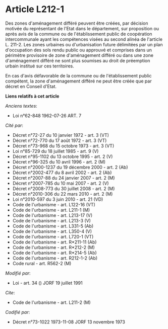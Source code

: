 # Article L212-1

Des zones d'aménagement différé peuvent être créées, par décision motivée du représentant de l'Etat dans le département, sur
proposition ou après avis de la commune ou de l'établissement public de coopération intercommunale ayant les compétences
visées au second alinéa de l'article L. 211-2. Les zones urbaines ou d'urbanisation future délimitées par un plan
d'occupation des sols rendu public ou approuvé et comprises dans un périmètre provisoire de zone d'aménagement différé ou
dans une zone d'aménagement différé ne sont plus soumises au droit de préemption urbain institué sur ces territoires.

En cas d'avis défavorable de la commune ou de l'établissement public compétent, la zone d'aménagement différé ne peut être
créée que par décret en Conseil d'Etat.

**Liens relatifs à cet article**

_Anciens textes_:

  - Loi n°62-848 1962-07-26 ART. 7

_Cité par_:

  - Décret n°72-27 du 10 janvier 1972 - art. 3 (VT)
  - Décret n°72-770 du 17 août 1972 - art. 3 (VT)
  - Décret n°73-968 du 15 octobre 1973 - art. 3 (VT)
  - Loi n°85-729 du 18 juillet 1985 - art. 9 (V)
  - Décret n°95-1102 du 13 octobre 1995 - art. 2 (V)
  - Décret n°96-325 du 10 avril 1996 - art. 2 (M)
  - Décret n°2000-1237 du 19 décembre 2000 - art. 2 (Ab)
  - Décret n°2002-477 du 8 avril 2002 - art. 2 (Ab)
  - Décret n°2007-88 du 24 janvier 2007 - art. 2 (M)
  - Décret n°2007-785 du 10 mai 2007 - art. 2 (V)
  - Décret n°2008-773 du 30 juillet 2008 - art. 2 (M)
  - Décret n°2010-306 du 22 mars 2010 - art. 2 (M)
  - Loi n°2010-597 du 3 juin 2010 - art. 21 (VD)
  - Code de l'urbanisme - art. L122-16 (VT)
  - Code de l'urbanisme - art. L211-1 (M)
  - Code de l'urbanisme - art. L213-17 (V)
  - Code de l'urbanisme - art. L213-3 (V)
  - Code de l'urbanisme - art. L331-5 (Ab)
  - Code de l'urbanisme - art. L350-4 (V)
  - Code de l'urbanisme - art. L720-1 (VT)
  - Code de l'urbanisme - art. R*211-11 (Ab)
  - Code de l'urbanisme - art. R*212-2 (M)
  - Code de l'urbanisme - art. R*214-5 (Ab)
  - Code de l'urbanisme - art. R212-1-2 (Ab)
  - Code rural - art. R562-2 (M)

_Modifié par_:

  - Loi - art. 34 () JORF 19 juillet 1991

_Cite_:

  - Code de l'urbanisme - art. L211-2 (M)

_Codifié par_:

  - Décret n°73-1022 1973-11-08 JORF 13 novembre 1973
